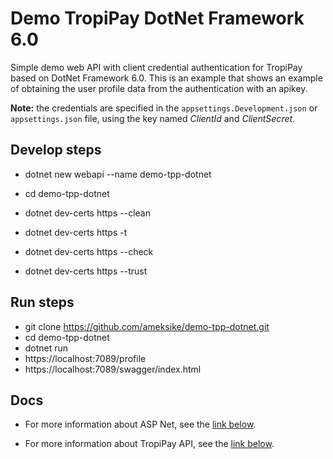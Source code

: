 # Demo TropiPay DotNet Framework 6.0
Simple demo web API with client credential authentication for TropiPay based on DotNet Framework 6.0. This is an example that shows an example of obtaining the user profile data from the authentication with an apikey.

**Note:** the credentials are specified in the ```appsettings.Development.json``` or ```appsettings.json``` file, using the key named *ClientId* and *ClientSecret*.

## Develop steps 
- dotnet new webapi --name demo-tpp-dotnet
- cd demo-tpp-dotnet

- dotnet dev-certs https --clean
- dotnet dev-certs https -t
- dotnet dev-certs https --check
- dotnet dev-certs https --trust

## Run steps 
- git clone https://github.com/ameksike/demo-tpp-dotnet.git
- cd demo-tpp-dotnet
- dotnet run 
- https://localhost:7089/profile
- https://localhost:7089/swagger/index.html

## Docs
- For more information about ASP Net, see the [link below](https://docs.microsoft.com/en-us/aspnet/core/tutorials/first-web-api?view=aspnetcore-6.0&tabs=visual-studio-code).

- For more information about TropiPay API, see the [link below](https://tpp.stoplight.io/docs/tropipay-api-doc/ZG9jOjEwMDY4ODg3-getting-started).

